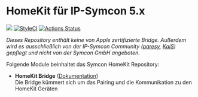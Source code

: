 # HomeKit für IP-Symcon 5.x

<a href="https://www.symcon.de"><img src="https://img.shields.io/badge/IP--Symcon-5.x-blue.svg?style=flat-square"/></a>
<a href="https://styleci.io/repos/100034267/"><img src="https://styleci.io/repos/100034267/shield" alt="StyleCI"></a>
[![Actions Status](https://wdp9fww0r9.execute-api.us-west-2.amazonaws.com/production/badge/paresy/HomeKit?style=flat-square)](https://wdp9fww0r9.execute-api.us-west-2.amazonaws.com/production/results/paresy/HomeKit)
<br/>

_Dieses Repository enthält keine von Apple zertifizierte Bridge. Außerdem wird es ausschließlich von der IP-Symcon Community (<a href="https://www.symcon.de/forum/members/1-paresy">paresy</a>, <a href="https://www.symcon.de/forum/members/10751-KaiS">KaiS</a>) gepflegt und nicht von der Symcon GmbH angeboten._

Folgende Module beinhaltet das Symcon HomeKit Repository:

- __HomeKit Bridge__ ([Dokumentation](docs))  
    Die Bridge kümmert sich um das Pairing und die Kommunikation zu den HomeKit Geräten
